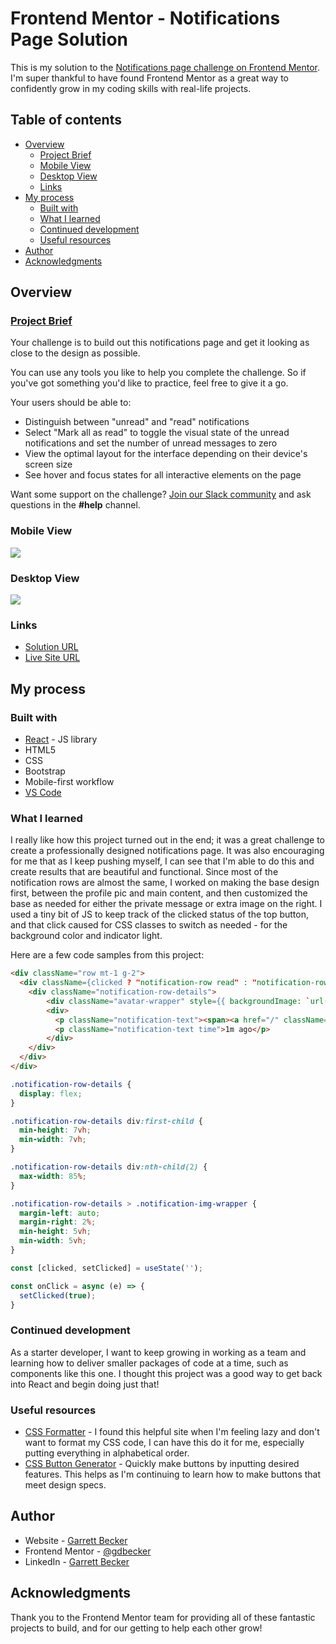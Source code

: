 # Frontend Mentor - Notifications Page Solution

This is my solution to the [Notifications page challenge on Frontend Mentor](https://www.frontendmentor.io/challenges/notifications-page-DqK5QAmKbC). I'm super thankful to have found Frontend Mentor as a great way to confidently grow in my coding skills with real-life projects. 

## Table of contents

- [Overview](#overview)
  - [Project Brief](#project-brief)
  - [Mobile View](#mobile-view)
  - [Desktop View](#desktop-view)
  - [Links](#links)
- [My process](#my-process)
  - [Built with](#built-with)
  - [What I learned](#what-i-learned)
  - [Continued development](#continued-development)
  - [Useful resources](#useful-resources)
- [Author](#author)
- [Acknowledgments](#acknowledgments)

## Overview

### [Project Brief](./project%20brief/)

Your challenge is to build out this notifications page and get it looking as close to the design as possible.

You can use any tools you like to help you complete the challenge. So if you've got something you'd like to practice, feel free to give it a go.

Your users should be able to: 

- Distinguish between "unread" and "read" notifications
- Select "Mark all as read" to toggle the visual state of the unread notifications and set the number of unread messages to zero
- View the optimal layout for the interface depending on their device's screen size
- See hover and focus states for all interactive elements on the page

Want some support on the challenge? [Join our Slack community](https://www.frontendmentor.io/slack) and ask questions in the **#help** channel.

### Mobile View

![](./notifications-page-mobile.jpg)

### Desktop View

![](./notifications-page-desktop.jpg)


### Links

- [Solution URL]()
- [Live Site URL](https://notifications-page-gdbecker.netlify.app)

## My process

### Built with

- [React](https://reactjs.org/) - JS library
- HTML5
- CSS
- Bootstrap
- Mobile-first workflow
- [VS Code](https://code.visualstudio.com)

### What I learned

I really like how this project turned out in the end; it was a great challenge to create a professionally designed notifications page. It was also encouraging for me that as I keep pushing myself, I can see that I'm able to do this and create results that are beautiful and functional. Since most of the notification rows are almost the same, I worked on making the base design first, between the profile pic and main content, and then customized the base as needed for either the private message or extra image on the right. I used a tiny bit of JS to keep track of the clicked status of the top button, and that click caused for CSS classes to switch as needed - for the background color and indicator light. 

Here are a few code samples from this project:

```html
<div className="row mt-1 g-2">
  <div className={clicked ? "notification-row read" : "notification-row unread"}>
    <div className="notification-row-details">
        <div className="avatar-wrapper" style={{ backgroundImage: `url(${require("../assets/avatar-mark-webber.webp")})` }}></div>
        <div>
          <p className="notification-text"><span><a href="/" className="a-name">Mark Webber</a></span> reacted to your recent post <a href="/" className="a-noun">My first tournament today!</a> <span className={clicked ? "" : "unread-dot"}></span></p>
          <p className="notification-text time">1m ago</p>
        </div>
    </div>
  </div>
</div>
```

```css
.notification-row-details {
  display: flex;
}

.notification-row-details div:first-child {
  min-height: 7vh;
  min-width: 7vh;
}

.notification-row-details div:nth-child(2) {
  max-width: 85%;
}

.notification-row-details > .notification-img-wrapper {
  margin-left: auto;
  margin-right: 2%;
  min-height: 5vh;
  min-width: 5vh;
}
```

```js
const [clicked, setClicked] = useState('');

const onClick = async (e) => {
  setClicked(true);
}
```

### Continued development

As a starter developer, I want to keep growing in working as a team and learning how to deliver smaller packages of code at a time, such as components like this one. I thought this project was a good way to get back into React and begin doing just that!

### Useful resources

- [CSS Formatter](http://www.lonniebest.com/FormatCSS/) - I found this helpful site when I'm feeling lazy and don't want to format my CSS code, I can have this do it for me, especially putting everything in alphabetical order.
- [CSS Button Generator](https://css3buttongenerator.com) - Quickly make buttons by inputting desired features. This helps as I'm continuing to learn how to make buttons that meet design specs.

## Author

- Website - [Garrett Becker]()
- Frontend Mentor - [@gdbecker](https://www.frontendmentor.io/profile/gdbecker)
- LinkedIn - [Garrett Becker](https://www.linkedin.com/in/garrett-becker-923b4a106/)

## Acknowledgments

Thank you to the Frontend Mentor team for providing all of these fantastic projects to build, and for our getting to help each other grow!